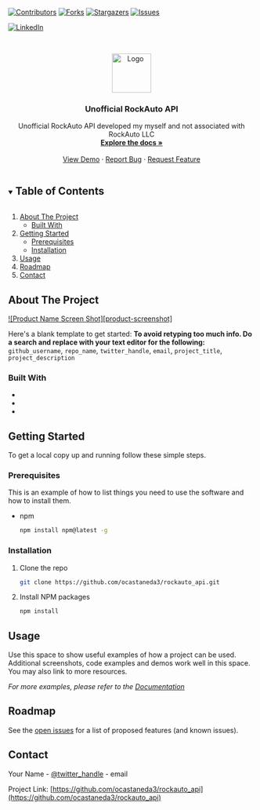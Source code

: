 <!--
*** Thanks for checking out the Best-README-Template. If you have a suggestion
*** that would make this better, please fork the repo and create a pull request
*** or simply open an issue with the tag "enhancement".
*** Thanks again! Now go create something AMAZING! :D
***
***
***
*** To avoid retyping too much info. Do a search and replace for the following:
*** github_username, repo_name, twitter_handle, email, project_title, project_description
-->



<!-- PROJECT SHIELDS -->
<!--
*** I'm using markdown "reference style" links for readability.
*** Reference links are enclosed in brackets [ ] instead of parentheses ( ).
*** See the bottom of this document for the declaration of the reference variables
*** for contributors-url, forks-url, etc. This is an optional, concise syntax you may use.
*** https://www.markdownguide.org/basic-syntax/#reference-style-links
-->
[![Contributors][contributors-shield]][contributors-url]
[![Forks][forks-shield]][forks-url]
[![Stargazers][stars-shield]][stars-url]
[![Issues][issues-shield]][issues-url]

[![LinkedIn][linkedin-shield]][linkedin-url]



<!-- PROJECT LOGO -->
<br />
<p align="center">
  <a href="https://github.com/ocastaneda3/rockauto_api">
    <img src="images/logo.png" alt="Logo" width="80" height="80">
  </a>

  <h3 align="center">Unofficial RockAuto API</h3>

  <p align="center">
    Unofficial RockAuto API developed my myself and not associated with RockAuto LLC 
    <br />
    <a href="https://github.com/ocastaneda3/rockauto_api"><strong>Explore the docs »</strong></a>
    <br />
    <br />
    <a href="https://github.com/ocastaneda3/rockauto_api">View Demo</a>
    ·
    <a href="https://github.com/ocastaneda3/rockauto_api/issues">Report Bug</a>
    ·
    <a href="https://github.com/ocastaneda3/rockauto_api/issues">Request Feature</a>
  </p>
</p>



<!-- TABLE OF CONTENTS -->
<details open="open">
  <summary><h2 style="display: inline-block">Table of Contents</h2></summary>
  <ol>
    <li>
      <a href="#about-the-project">About The Project</a>
      <ul>
        <li><a href="#built-with">Built With</a></li>
      </ul>
    </li>
    <li>
      <a href="#getting-started">Getting Started</a>
      <ul>
        <li><a href="#prerequisites">Prerequisites</a></li>
        <li><a href="#installation">Installation</a></li>
      </ul>
    </li>
    <li><a href="#usage">Usage</a></li>
    <li><a href="#roadmap">Roadmap</a></li>
    <!-- <li><a href="#contributing">Contributing</a></li> -->
    <!-- <li><a href="#license">License</a></li> -->
    <li><a href="#contact">Contact</a></li>
    <!-- <li><a href="#acknowledgements">Acknowledgements</a></li> -->
  </ol>
</details>



<!-- ABOUT THE PROJECT -->
## About The Project

[![Product Name Screen Shot][product-screenshot]](https://example.com)

Here's a blank template to get started:
**To avoid retyping too much info. Do a search and replace with your text editor for the following:**
`github_username`, `repo_name`, `twitter_handle`, `email`, `project_title`, `project_description`


### Built With

* []()
* []()
* []()



<!-- GETTING STARTED -->
## Getting Started

To get a local copy up and running follow these simple steps.

### Prerequisites

This is an example of how to list things you need to use the software and how to install them.
* npm
  ```sh
  npm install npm@latest -g
  ```

### Installation

1. Clone the repo
   ```sh
   git clone https://github.com/ocastaneda3/rockauto_api.git
   ```
2. Install NPM packages
   ```sh
   npm install
   ```



<!-- USAGE EXAMPLES -->
## Usage

Use this space to show useful examples of how a project can be used. Additional screenshots, code examples and demos work well in this space. You may also link to more resources.

_For more examples, please refer to the [Documentation](https://example.com)_



<!-- ROADMAP -->
## Roadmap

See the [open issues](https://github.com/ocastaneda3/rockauto_api/issues) for a list of proposed features (and known issues).



<!-- CONTRIBUTING -->
<!-- ## Contributing -->

<!-- Contributions are what make the open source community such an amazing place to be learn, inspire, and create. Any contributions you make are **greatly appreciated**. -->

<!-- 1. Fork the Project -->
<!-- 2. Create your Feature Branch (`git checkout -b feature/AmazingFeature`) -->
<!-- 3. Commit your Changes (`git commit -m 'Add some AmazingFeature'`) -->
<!-- 4. Push to the Branch (`git push origin feature/AmazingFeature`) -->
<!-- 5. Open a Pull Request -->



<!-- LICENSE -->
<!-- ## License -->

<!-- Distributed under the MIT License. See `LICENSE` for more information. -->



<!-- CONTACT -->
## Contact

Your Name - [@twitter_handle](https://twitter.com/twitter_handle) - email

Project Link: [https://github.com/ocastaneda3/rockauto_api](https://github.com/ocastaneda3/rockauto_api)



<!-- ACKNOWLEDGEMENTS -->
<!-- ## Acknowledgements -->

<!-- * []() -->
<!-- * []() -->
<!-- * []() -->





<!-- MARKDOWN LINKS & IMAGES -->
<!-- https://www.markdownguide.org/basic-syntax/#reference-style-links -->
[contributors-shield]: https://img.shields.io/github/contributors/ocastaneda3/rockauto_api.svg?style=for-the-badge
[contributors-url]: https://github.com/ocastaneda3/rockauto_api/graphs/contributors
[forks-shield]: https://img.shields.io/github/forks/ocastaneda3/rockauto_api.svg?style=for-the-badge
[forks-url]: https://github.com/ocastaneda3/rockauto_api/network/members
[stars-shield]: https://img.shields.io/github/stars/ocastaneda3/rockauto_api.svg?style=for-the-badge
[stars-url]: https://github.com/ocastaneda3/rockauto_api/stargazers
[issues-shield]: https://img.shields.io/github/issues/ocastaneda3/rockauto_api.svg?style=for-the-badge
[issues-url]: https://github.com/ocastaneda3/rockauto_api/issues
[linkedin-shield]: https://img.shields.io/badge/-LinkedIn-black.svg?style=for-the-badge&logo=linkedin&colorB=555
[linkedin-url]: https://linkedin.com/in/ocastaneda3
